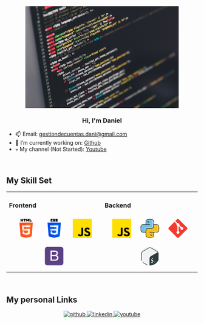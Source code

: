 <div align="center">
<img src="./IMG/IMG-First.jpg" align="center" style="width: 80%" />
</div>

### <div align="center">Hi, I'm Daniel</div>

- 📫 Email: gestiondecuentas.dani@gmail.com
- 🔭 I’m currently working on: [Github](https://github.com/DanielZ-Code)
- 💀 My channel (Not Started): [Youtube](https://www.youtube.com/channel/UCXeZ8CHvf5djyXF5tgo3aDg)

<br/>

## My Skill Set

<table align="center"><tr><td valign="top" width="33%">

### Frontend

<div align="center">
<a href="https://en.wikipedia.org/wiki/HTML5" target="_blank"><img style="margin: 10px" src="./IMG/HTML.png" alt="HTML5" height="50" /></a>
<a href="https://www.w3schools.com/css/" target="_blank"><img style="margin: 10px" src="./IMG/CSS.png" alt="CSS3" height="50" /></a>
<a href="https://www.javascript.com/" target="_blank"><img style="margin: 10px" src="./IMG/JavaScript.png" alt="JavaScript" height="50" /></a>
<a href="https://getbootstrap.com/docs/3.4/javascript/" target="_blank"><img style="margin: 10px" src="./IMG/Bootstrap.png" alt="Bootstrap" height="50" /></a>
</div>

</td><td valign="top" width="33%">

### Backend

<div align="center">
<a href="https://www.javascript.com/" target="_blank"><img style="margin: 10px" src="./IMG/JavaScript.png" alt="JavaScript" height="50" /></a>
<a href="https://www.python.org/" target="_blank"><img style="margin: 10px" src="./IMG/Phyton.png" alt="Python" height="50" /></a>
<a href="https://github.com/" target="_blank"><img style="margin: 10px" src="./IMG/Git.png" alt="Git" height="50" /></a>
<a href="https://www.gnu.org/software/bash/" target="_blank"><img style="margin: 10px" src="./IMG/Bash.png" alt="Bash" height="50" /></a>
</div>

</td></tr></table>

<br/>

## My personal Links

<div align="center">
<a href="https://github.com/GFDanielZ" target="_blank">
<img src=https://img.shields.io/badge/github-%2324292e.svg?&style=for-the-badge&logo=github&logoColor=white alt=github />
</a>
<a href="https://www.linkedin.com/in/daniel-alejandro-b62320273/" target="_blank">
<img src=https://img.shields.io/badge/linkedin-%231E77B5.svg?&style=for-the-badge&logo=linkedin&logoColor=white alt=linkedin />
</a>
<a href="https://youtube.com/@DaniBytes" target="_blank">
<img src=https://img.shields.io/badge/youtube-%23EE4831.svg?&style=for-the-badge&logo=youtube&logoColor=white alt=youtube />
</a>
</div>

<br/>
